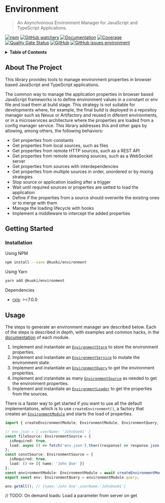 # Environment

> An Asynchronous Environment Manager for JavaScript and TypeScript Applications.

[![npm](https://img.shields.io/npm/v/@kuoki/environment?logo=npm&style=flat-square)](https://www.npmjs.com/package/@kuoki/environment) [![GitHub watchers](https://img.shields.io/github/watchers/ricardojbarrios/kuoki?logo=github&style=flat-square)](https://github.com/RicardoJBarrios/kuoki) [![Documentation](https://img.shields.io/badge/documentation-done-blue?style=flat-square)](https://ricardojbarrios.github.io/kuoki/environment/) [![Coverage](https://img.shields.io/sonar/coverage/kuoki-environment/master?server=https%3A%2F%2Fsonarcloud.io&style=flat-square)](https://ricardojbarrios.github.io/kuoki/environment/coverage/) [![Quality Gate Status](https://img.shields.io/sonar/quality_gate/kuoki-environment?logo=sonarcloud&server=https%3A%2F%2Fsonarcloud.io&style=flat-square)](https://sonarcloud.io/project/overview?id=kuoki-environment) [![GitHub](https://img.shields.io/github/license/ricardojbarrios/kuoki?style=flat-square)](https://github.com/RicardoJBarrios/kuoki/blob/main/LICENSE.md) [![GitHub issues environment](https://img.shields.io/github/issues/ricardojbarrios/kuoki/environment?logo=github&label=issues&style=flat-square)](https://github.com/RicardoJBarrios/kuoki/labels/environment)

<details>
  <summary><strong>Table of Contents</strong></summary>
  <ol>
    <li><a href="#about-the-project">About The Project</a></li>
    <li><a href="#getting-started">Getting Started</a></li>
    <li><a href="#usage">Usage</a></li>
  </ol>
</details>

## About The Project

This library provides tools to manage environment properties in browser based JavaScript and TypeScript applications.

The common way to manage the application properties in browser based JavaScript frameworks is to define environment values in a constant or env file and load them at build stage. This strategy is not suitable for developments where, for example, the final build is deployed in a repositoy manager such as Nexus or Artifactory and reused in diferent environments, or in a microservices architecture where the properties are loaded from a config manager service. This library addresses this and other gaps by allowing, among others, the following behaviors:

- Get properties from constants
- Get properties from local sources, such as files
- Get properties from remote HTTP sources, such as a REST API
- Get properties from remote streaming sources, such as a WebSocket server
- Get properties from sources with interdependencies
- Get properties from multiple sources in order, unordered or by mixing strategies
- Stop source or application loading after a trigger
- Wait until required sources or properties are setted to load the application
- Define if the properties from a source should overwrite the existing ones or to merge with them
- Manage the loading lifecycle with hooks
- Implement a middleware to intercept the added properties

## Getting Started

### Installation

Using NPM

```sh
npm install --save @kuoki/environment
```

Using Yarn

```sh
yarn add @kuoki/environment
```

Dependencies

- [rxjs](https://www.npmjs.com/package/rxjs): >=7.0.0

## Usage

The steps to generate an environment manager are described below. Each of the steps is described in depth, with examples and common hacks, in the [documentation](https://ricardojbarrios.github.io/kuoki/environment/) of each module.

1. Implement and instantiate an [`EnvironmentStore`](https://ricardojbarrios.github.io/kuoki/environment/modules/EnvironmentStore.html) to store the environment properties.
1. Implement and instantiate an [`EnvironmentService`](https://ricardojbarrios.github.io/kuoki/environment/modules/EnvironmentService.html) to mutate the environment state.
1. Implement and instantiate an [`EnvironmentQuery`](https://ricardojbarrios.github.io/kuoki/environment/modules/EnvironmentQuery.html) to get the environment properties.
1. Implement and instantiate as many [`EnvironmentSource`](https://ricardojbarrios.github.io/kuoki/environment/modules/EnvironmentSource.html) as needed to get the environment properties.
1. Implement and instantiate an [`EnvironmentLoader`](https://ricardojbarrios.github.io/kuoki/environment/modules/EnvironmentLoader.html) to get the properties from the sources.

There is a faster way to get started if you want to use all the default implementations, which is to use `createEnvironment()`, a factory that creates an [`EnvironmentModule`](https://ricardojbarrios.github.io/kuoki/environment/modules/EnvironmentModule.html) and starts the load of properties.

```ts
import { createEnvironmentModule, EnvironmentModule, EnvironmentQuery, EnvironmentSource } from '@kuoki/environment';

// env.json = { userName: 'JohnDoe01' }
const fileSource: EnvironmentSource = {
  isRequired: true,
  load: async () => fetch('env.json').then((response) => response.json())
};
const constSource: EnvironmentSource = {
  isRequired: true,
  load: () => [{ name: 'John Doe' }]
};
const environmentModule: EnvironmentModule = await createEnvironmentModule([fileSource, constSource]);
export const env: EnvironmentQuery = environmentModule.query;

env.getAll(); // {name:'John Doe',userName:'JohnDoe01'}
```

// TODO: On demand loads: Load a parameter from server on get
